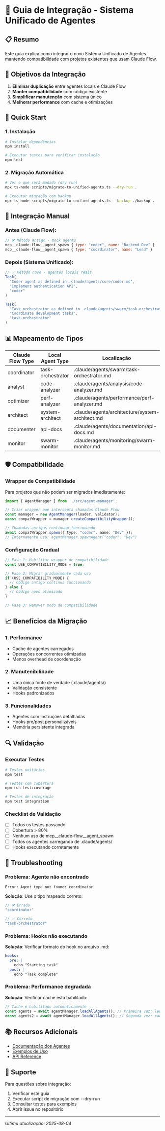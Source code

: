 # 🔄 Guia de Integração - Sistema Unificado de Agentes

## 📋 Resumo

Este guia explica como integrar o novo Sistema Unificado de Agentes mantendo compatibilidade com projetos existentes que usam Claude Flow.

## 🎯 Objetivos da Integração

1. **Eliminar duplicação** entre agentes locais e Claude Flow
2. **Manter compatibilidade** com código existente
3. **Simplificar manutenção** com sistema único
4. **Melhorar performance** com cache e otimizações

## 🚀 Quick Start

### 1. Instalação

```bash
# Instalar dependências
npm install

# Executar testes para verificar instalação
npm test
```

### 2. Migração Automática

```bash
# Ver o que será mudado (dry run)
npx ts-node scripts/migrate-to-unified-agents.ts --dry-run .

# Executar migração com backup
npx ts-node scripts/migrate-to-unified-agents.ts --backup ./backup .
```

## 🔧 Integração Manual

### Antes (Claude Flow):

```javascript
// ❌ Método antigo - mock agents
mcp__claude-flow__agent_spawn { type: "coder", name: "Backend Dev" }
mcp__claude-flow__agent_spawn { type: "coordinator", name: "Lead" }
```

### Depois (Sistema Unificado):

```javascript
// ✅ Método novo - agentes locais reais
Task(
  "Coder agent as defined in .claude/agents/core/coder.md",
  "Implement authentication API",
  "coder"
)

Task(
  "Task orchestrator as defined in .claude/agents/swarm/task-orchestrator.md",
  "Coordinate development tasks",
  "task-orchestrator"
)
```

## 📊 Mapeamento de Tipos

| Claude Flow Type | Local Agent Type | Localização |
|-----------------|------------------|-------------|
| coordinator | task-orchestrator | .claude/agents/swarm/task-orchestrator.md |
| analyst | code-analyzer | .claude/agents/analysis/code-analyzer.md |
| optimizer | perf-analyzer | .claude/agents/performance/perf-analyzer.md |
| architect | system-architect | .claude/agents/architecture/system-architect.md |
| documenter | api-docs | .claude/agents/documentation/api-docs.md |
| monitor | swarm-monitor | .claude/agents/monitoring/swarm-monitor.md |

## 🛡️ Compatibilidade

### Wrapper de Compatibilidade

Para projetos que não podem ser migrados imediatamente:

```typescript
import { AgentManager } from './src/agent-manager';

// Criar wrapper que intercepta chamadas Claude Flow
const manager = new AgentManager(loader, validator);
const compatWrapper = manager.createCompatibilityWrapper();

// Chamadas antigas continuam funcionando
await compatWrapper.spawn({ type: "coder", name: "Dev" });
// Internamente usa: agentManager.spawnAgent("coder", "Dev")
```

### Configuração Gradual

```javascript
// Fase 1: Habilitar wrapper de compatibilidade
const USE_COMPATIBILITY_MODE = true;

// Fase 2: Migrar gradualmente cada uso
if (USE_COMPATIBILITY_MODE) {
  // Código antigo continua funcionando
} else {
  // Código novo otimizado
}

// Fase 3: Remover modo de compatibilidade
```

## 📈 Benefícios da Migração

### 1. **Performance**
- Cache de agentes carregados
- Operações concorrentes otimizadas
- Menos overhead de coordenação

### 2. **Manutenibilidade**
- Uma única fonte de verdade (.claude/agents/)
- Validação consistente
- Hooks padronizados

### 3. **Funcionalidades**
- Agentes com instruções detalhadas
- Hooks pre/post personalizáveis
- Memória persistente integrada

## 🔍 Validação

### Executar Testes

```bash
# Testes unitários
npm test

# Testes com cobertura
npm run test:coverage

# Testes de integração
npm test integration
```

### Checklist de Validação

- [ ] Todos os testes passando
- [ ] Cobertura > 80%
- [ ] Nenhum uso de mcp__claude-flow__agent_spawn
- [ ] Todos os agentes carregando de .claude/agents/
- [ ] Hooks executando corretamente

## 🚨 Troubleshooting

### Problema: Agente não encontrado

```
Error: Agent type not found: coordinator
```

**Solução**: Use o tipo mapeado correto:
```javascript
// ❌ Errado
"coordinator"

// ✅ Correto
"task-orchestrator"
```

### Problema: Hooks não executando

**Solução**: Verificar formato do hook no arquivo .md:
```yaml
hooks:
  pre: |
    echo "Starting task"
  post: |
    echo "Task complete"
```

### Problema: Performance degradada

**Solução**: Verificar cache está habilitado:
```typescript
// Cache é habilitado automaticamente
const agents = await agentManager.loadAllAgents(); // Primeira vez: lento
const agents2 = await agentManager.loadAllAgents(); // Segunda vez: cache
```

## 📚 Recursos Adicionais

- [Documentação dos Agentes](.claude/agents/README.md)
- [Exemplos de Uso](./examples/)
- [API Reference](./docs/api.md)

## 🤝 Suporte

Para questões sobre integração:

1. Verificar este guia
2. Executar script de migração com --dry-run
3. Consultar testes para exemplos
4. Abrir issue no repositório

---

*Última atualização: 2025-08-04*